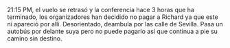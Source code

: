 21:15 PM, el vuelo se retrasó y la conferencia hace 3 horas que ha terminado, los organizadores han decidido no pagar a Richard ya que este ni apareció por allí. Desorientado, deambula por las calle de Sevilla. Pasa un autobús por delante suya pero no puede pagarlo así que continua a pie su camino sin destino.
